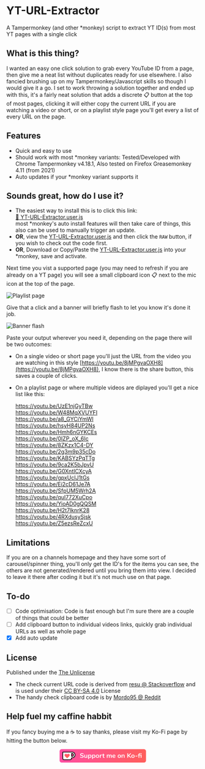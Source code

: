 # YT-URL-Extractor
A Tampermonkey (and other *monkey) script to extract YT ID(s) from most YT pages with a single click

## What is this thing?
I wanted an easy one click solution to grab every YouTube ID from a page, then give me a neat list without duplicates ready for use elsewhere. I also fancied brushing up on my Tampermonkey/Javascript skills so though I would give it a go. I set to work throwing a solution together and ended up with this, it's a fairly neat solution that adds a discrete 📋 button at the top of most pages, clicking it will either copy the current URL if you are watching a video or short, or on a playlist style page you'll get every a list of every URL on the page.

## Features
- Quick and easy to use
- Should work with most &ast;monkey variants: Tested/Developed with Chrome Tampermonkey v4.18.1, Also tested on Firefox Greasemonkey 4.11 (from 2021)
- Auto updates if your &ast;monkey variant supports it

## Sounds great, how do I use it?
- The easiest way to install this is to click this link:  
[:floppy_disk: YT-URL-Extractor.user.js](https://github.com/NebularNerd/YT-URL-Extractor/raw/main/YT-URL-Extractor.user.js)  
most &ast;monkey's auto install features will then take care of things, this also can be used to manually trigger an update.
- **OR**, view the [YT-URL-Extractor.user.js](/YT-URL-Extractor.user.js) and then click the `RAW` button, if you wish to check out the code first.
- **OR**, Download or Copy/Paste the [YT-URL-Extractor.user.js](/YT-URL-Extractor.user.js) into your &ast;monkey, save and activate.  
 
Next time you vist a supported page (you may need to refresh if you are already on a YT page) you will see a small clipboard icon 📋 next to the mic icon at the top of the page. 

![Playlist page](https://user-images.githubusercontent.com/8470449/221897997-c751be58-659b-4584-b0ac-ddbc3275f6fb.jpg)
  
Give that a click and a banner will briefly flash to let you know it's done it job.  

![Banner flash](https://user-images.githubusercontent.com/8470449/221898882-82af3aa8-374a-4659-84c8-ca685e53af53.jpg)  

Paste your output wherever you need it, depending on the page there will be two outcomes:
- On a single video or short page you'll just the URL from the video you are watching in this style [https://youtu.be/8jMPgvaOXH8](https://youtu.be/8jMPgvaOXH8), I know there is the share button, this saves a couple of clicks.
- On a playlist page or where multiple videos are diplayed you'll get a nice list like this:  
  
  https://youtu.be/UzE1njGyTBw  
  https://youtu.be/W48MqXVUYFI  
  https://youtu.be/a8_GYCiYmWI  
  https://youtu.be/hsyH84UP2Ns  
  https://youtu.be/Hmh6nGYKCEs  
  https://youtu.be/0IZP_oX_6Ic  
  https://youtu.be/8ZKzx1C4-DY  
  https://youtu.be/2g3m9p35cDo  
  https://youtu.be/KABSYzPqTTg  
  https://youtu.be/9ca2K5bJpvU  
  https://youtu.be/G0XntICXcyA  
  https://youtu.be/gpxUcIJ1tGs  
  https://youtu.be/Ei2cD61Je7A  
  https://youtu.be/SfpUM5Wrh2A  
  https://youtu.be/quI772XuCpo  
  https://youtu.be/YioAD0gQQSM  
  https://youtu.be/H2t7lknrK28  
  https://youtu.be/4RXdusySjsk  
  https://youtu.be/Z5ezsReZcxU  
 
## Limitations
If you are on a channels homepage and they have some sort of carousel/spinner thing, you'll only get the ID's for the items you can see, the others are not generated/rendered until you bring them into view. I decided to leave it there after coding it but it's not much use on that page.

## To-do
- [ ] Code optimisation: Code is fast enough but I'm sure there are a couple of things that could be better
- [ ] Add clipboard button to individual videos links, quickly grab individual URLs as well as whole page
- [x] Add auto update

## License
Published under the [The Unlicense](/LICENSE)
- The check current URL code is derived from [resu @ Stackoverflow](https://stackoverflow.com/a/35038669) and is used under their [CC BY-SA 4.0](https://creativecommons.org/licenses/by-sa/4.0/) License
- The handy check clipboard code is by [Mordo95 @ Reddit](https://www.reddit.com/r/userscripts/comments/p7mra9/comment/h9l6p8c/?utm_source=share&utm_medium=web2x&context=3)

## Help fuel my caffine habbit
If you fancy buying me a :coffee: to say thanks, please visit my Ko-Fi page by hitting the button below.  

<p class="kofi" align="center">
  <a href="https://ko-fi.com/nebularnerd" title="Buy me a coffee on ko-fi"><img src="/pics/kofi_button_red.webp" width=45% /></a>
</p>

